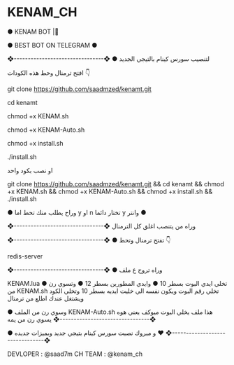 # KENAM_CH



● KENAM BOT |🦁

● BEST BOT ON TELEGRAM ●

❖--------------------------------❖ ● لتنصيب سورس كينام بالتيجي الجديد

افتح ترمنال وحط هذه الكودات 👇

git clone https://github.com/saadmzed/kenamt.git

cd kenamt

chmod +x KENAM.sh

chmod +x KENAM-Auto.sh

chmod +x install.sh

./install.sh

او نصب بكود واحد

git clone https://github.com/saadmzed/kenamt.git && cd kenamt && chmod +x KENAM.sh && chmod +x KENAM-Auto.sh && chmod +x install.sh && ./install.sh

● وراح يطلب منك تحط اما y او n تختار دائما y وانتر ●

❖--------------------------------❖ وراه من يتنصب اغلق كل الترمنال

❖--------------------------------❖ ● تفتح ترمنال وتحط 👇

redis-server

❖--------------------------------❖ ● وراه تروح ع ملف

KENAM.lua ● تخلي ايدي البوت بسطر 10 ● وايدي المطورين بسطر 12 ● وتسوي رن من KENAM.sh تخلي رقم البوت ويكون نفسه الي خليت ايديه بسطر 10 وتخلي الكود ويشتغل عندك اطلع من ترمنال

● وسوي رن من الملف KENAM-Auto.sh هذا ملف يخلي البوت ميوكف يعني هوه يسوي رن من يمه ❖--------------------------------❖

● و مبروك نصبت سورس كينام بتيجي جديد وبميزات جديده ❤️ ❖--------------------------------❖

DEVLOPER : @saad7m
CH TEAM : @kenam_ch
